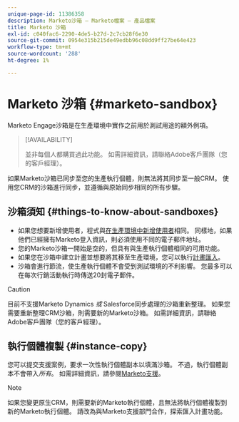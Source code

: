 ```yaml
---
unique-page-id: 11386358
description: Marketo沙箱 — Marketo檔案 — 產品檔案
title: Marketo 沙箱
exl-id: c040fac6-2290-4de5-b27d-2c7cb28f6e30
source-git-commit: 0954e315b215de49edbb96c08dd9ff27be64e423
workflow-type: tm+mt
source-wordcount: '288'
ht-degree: 1%

---
```


# Marketo 沙箱 {#marketo-sandbox}

Marketo Engage沙箱是在生產環境中實作之前用於測試用途的額外例項。

>[!AVAILABILITY]
>
>並非每個人都購買過此功能。 如需詳細資訊，請聯絡Adobe客戶團隊（您的客戶經理）。

如果Marketo沙箱已同步至您的生產執行個體，則無法將其同步至一般CRM。 使用您CRM的沙箱進行同步，並遵循與原始同步相同的所有步驟。

## 沙箱須知 {#things-to-know-about-sandboxes}

* 如果您想要新增使用者，程式與[在生產環境中新增使用者](/help/marketo/product-docs/administration/users-and-roles/managing-marketo-users.md#create-users)相同。 同樣地，如果他們已經擁有Marketo登入資訊，則必須使用不同的電子郵件地址。
* 您的Marketo沙箱一開始是空的，但具有與生產執行個體相同的可用功能。
* 如果您在沙箱中建立計畫並想要將其移至生產環境，您可以執行[計畫匯入](/help/marketo/product-docs/core-marketo-concepts/programs/working-with-programs/import-a-program.md)。
* 沙箱會進行節流，使生產執行個體不會受到測試環境的不利影響。 您最多可以在每次行銷活動執行時傳送20封電子郵件。

>[!CAUTION]
>
>目前不支援Marketo Dynamics _或_ Salesforce同步處理的沙箱重新整理。 如果您需要重新整理CRM沙箱，則需要新的Marketo沙箱。 如需詳細資訊，請聯絡Adobe客戶團隊（您的客戶經理）。

## 執行個體複製 {#instance-copy}

您可以提交支援案例，要求一次性執行個體副本以填滿沙箱。 不過，執行個體副本不會帶入&#x200B;_所有_。 如需詳細資訊，請參閱[Marketo支援](https://nation.marketo.com/t5/Support/ct-p/Support)。

>[!NOTE]
>
>如果您變更原生CRM，則需要新的Marketo執行個體，且無法將執行個體複製到新的Marketo執行個體。 請改為與Marketo支援部門合作，探索匯入計畫功能。
